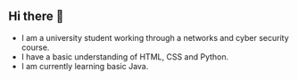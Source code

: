 ## Hi there 👋

- I am a university student working through a networks and cyber security course.
- I have a basic understanding of HTML, CSS and Python.
- I am currently learning basic Java.
